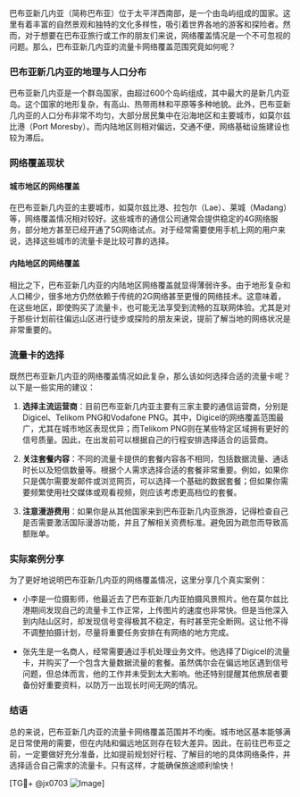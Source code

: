 巴布亚新几内亚（简称巴布亚）位于太平洋西南部，是一个由岛屿组成的国家。这里有着丰富的自然景观和独特的文化多样性，吸引着世界各地的游客和探险者。然而，对于想要在巴布亚旅行或工作的朋友们来说，网络覆盖情况是一个不可忽视的问题。那么，巴布亚新几内亚的流量卡网络覆盖范围究竟如何呢？

### 巴布亚新几内亚的地理与人口分布

巴布亚新几内亚是一个群岛国家，由超过600个岛屿组成，其中最大的是新几内亚岛。这个国家的地形复杂，有高山、热带雨林和平原等多种地貌。此外，巴布亚新几内亚的人口分布非常不均匀，大部分居民集中在沿海地区和主要城市，如莫尔兹比港（Port Moresby）。而内陆地区则相对偏远，交通不便，网络基础设施建设也较为滞后。

### 网络覆盖现状

#### 城市地区的网络覆盖

在巴布亚新几内亚的主要城市，如莫尔兹比港、拉包尔（Lae）、莱城（Madang）等，网络覆盖情况相对较好。这些城市的通信公司通常会提供稳定的4G网络服务，部分地方甚至已经开通了5G网络试点。对于经常需要使用手机上网的用户来说，选择这些城市的流量卡是比较可靠的选择。

#### 内陆地区的网络覆盖

相比之下，巴布亚新几内亚的内陆地区网络覆盖就显得薄弱许多。由于地形复杂和人口稀少，很多地方仍然依赖于传统的2G网络甚至更慢的网络技术。这意味着，在这些地区，即使购买了流量卡，也可能无法享受到流畅的互联网体验。尤其是对于那些计划前往偏远山区进行徒步或探险的朋友来说，提前了解当地的网络状况是非常重要的。

### 流量卡的选择

既然巴布亚新几内亚的网络覆盖情况如此复杂，那么该如何选择合适的流量卡呢？以下是一些实用的建议：

1. **选择主流运营商**：目前巴布亚新几内亚主要有三家主要的通信运营商，分别是Digicel、Telikom PNG和Vodafone PNG。其中，Digicel的网络覆盖范围最广，尤其在城市地区表现优异；而Telikom PNG则在某些特定区域拥有更好的信号质量。因此，在出发前可以根据自己的行程安排选择适合的运营商。

2. **关注套餐内容**：不同的流量卡提供的套餐内容各不相同，包括数据流量、通话时长以及短信数量等。根据个人需求选择合适的套餐非常重要。例如，如果你只是偶尔需要发邮件或浏览网页，可以选择一个基础的数据套餐；但如果你需要频繁使用社交媒体或观看视频，则应该考虑更高档位的套餐。

3. **注意漫游费用**：如果你是从其他国家来到巴布亚新几内亚旅游，记得检查自己是否需要激活国际漫游功能，并且了解相关资费标准。避免因为疏忽而导致高额账单。

### 实际案例分享

为了更好地说明巴布亚新几内亚的网络覆盖情况，这里分享几个真实案例：

- 小李是一位摄影师，他最近去了巴布亚新几内亚拍摄风景照片。他在莫尔兹比港期间发现自己的流量卡工作正常，上传图片的速度也非常快。但是当他深入到内陆山区时，却发现信号变得极其不稳定，有时甚至完全断网。这让他不得不调整拍摄计划，尽量将重要任务安排在有网络的地方完成。
  
- 张先生是一名商人，经常需要通过手机处理业务文件。他选择了Digicel的流量卡，并购买了一个包含大量数据流量的套餐。虽然偶尔会在偏远地区遇到信号问题，但总体而言，他的工作并未受到太大影响。他还特别提醒其他旅居者要备份好重要资料，以防万一出现长时间无网的情况。

### 结语

总的来说，巴布亚新几内亚的流量卡网络覆盖范围并不均衡。城市地区基本能够满足日常使用的需要，但在内陆和偏远地区则存在较大差异。因此，在前往巴布亚之前，一定要做好充分准备，比如提前规划好行程、了解目的地的具体网络条件，并选择适合自己需求的流量卡。只有这样，才能确保旅途顺利愉快！

[TG💪+ @jx0703 ![Image](https://github.com/user-attachments/assets/dbca1d08-cadb-493c-b0ec-ad6f7a83f270)]